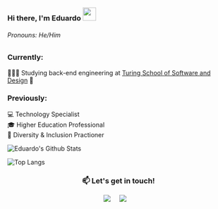 ### Hi there, I'm Eduardo <img src="https://raw.githubusercontent.com/MartinHeinz/MartinHeinz/master/wave.gif" width="30px">

###### Pronouns: He/Him

### Currently:
👨🏻‍💻 Studying back-end engineering at [Turing School of Software and Design](https://turing.io/) 🌱

### Previously:
💻 Technology Specialist\
🎓 Higher Education Professional\
🌈 Diversity & Inclusion Practioner

![Eduardo's Github Stats](https://github-readme-stats.vercel.app/api?username=helloeduardo&show_icons=true&theme=buefy&hide=stars&custom_title=Eduardo's%20GitHub%20Stats)

![Top Langs](https://github-readme-stats.vercel.app/api/top-langs/?username=helloeduardo&show_icons=true&theme=buefy&layout=compact&langs_count=4)

<h3  align="center">📫 Let's get in touch!</h2>
<p align="center">
  <a target="_blank"href="https://www.linkedin.com/in/eduardo--parra/"><img src="https://img.shields.io/badge/LinkedIn-blue?style=for-the-badge&logo=linkedin&labelColor=blue" /></a>&nbsp;&nbsp;&nbsp;&nbsp;
  <a href="mailto:h.eduardoparra@gmail.com?subject=Hello%20Eduardo,%20From%20Github"><img src="https://img.shields.io/badge/GMail-red?style=for-the-badge&logo=gmail&labelColor=red&logoColor=white" /></a>&nbsp;&nbsp;&nbsp;&nbsp;
</p>


<!--

**helloeduardo/helloeduardo** is a ✨ _special_ ✨ repository because its `README.md` (this file) appears on your GitHub profile.

Here are some ideas to get you started:
👋
- 🔭 I’m currently working on ...
- 🌱 I’m currently learning ...
- 👯 I’m looking to collaborate on ...
- 🤔 I’m looking for help with ...
- 💬 Ask me about ...
- 📫 How to reach me: ...
- 😄 Pronouns: ...
- ⚡ Fun fact: ...
![octocat](https://user-images.githubusercontent.com/56360157/88322869-930b0380-ccde-11ea-9854-0f06b8b8cea9.png)
<img src="https://user-images.githubusercontent.com/56360157/88322869-930b0380-ccde-11ea-9854-0f06b8b8cea9.png" width=200 align=left>


-->
